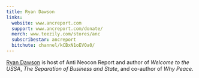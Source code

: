 ```yaml
---
title: Ryan Dawson
links:
  website: www.ancreport.com
  support: www.ancreport.com/donate/
  merch: www.teezily.com/stores/anc
  subscribestar: ancreport
  bitchute: channel/kCBxN1oEVOa0/
---
```


[Ryan Dawson](https://www.ancreport.com/ryan-dawson/) is host of Anti Neocon
Report and author of _Welcome to the USSA_, _The Separation of Business and
State_, and co-author of _Why Peace_.
